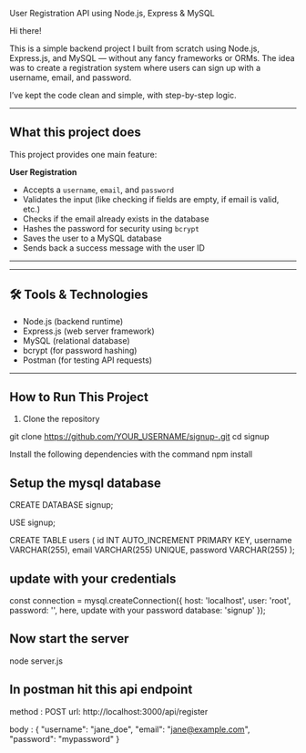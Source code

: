 User Registration API using Node.js, Express & MySQL

Hi there! 

This is a simple backend project I built from scratch using Node.js, Express.js, and MySQL — without any fancy frameworks or ORMs. The idea was to create a  registration system where users can sign up with a username, email, and password.

I’ve kept the code clean and simple, with step-by-step logic.

---

##  What this project does

This project provides one main feature:

**User Registration**

- Accepts a `username`, `email`, and `password`
- Validates the input (like checking if fields are empty, if email is valid, etc.)
- Checks if the email already exists in the database
- Hashes the password for security using `bcrypt`
- Saves the user to a MySQL database
- Sends back a success message with the user ID

---


---

## 🛠 Tools & Technologies

- Node.js (backend runtime)
- Express.js (web server framework)
- MySQL (relational database)
- bcrypt (for password hashing)
- Postman (for testing API requests)

---

## How to Run This Project

1. Clone the repository


git clone https://github.com/YOUR_USERNAME/signup-.git
cd signup

Install the following dependencies with the command 
npm install

##  Setup the mysql database
CREATE DATABASE signup;

USE signup;

CREATE TABLE users (
  id INT AUTO_INCREMENT PRIMARY KEY,
  username VARCHAR(255),
  email VARCHAR(255) UNIQUE,
  password VARCHAR(255)
);

## update with your credentials

const connection = mysql.createConnection({
  host: 'localhost',
  user: 'root',
  password: '', here, update with your password
  database: 'signup'
});

## Now start the server

node server.js

## In postman hit this api endpoint
method : POST 
url: http://localhost:3000/api/register

body :
{
  "username": "jane_doe",
  "email": "jane@example.com",
  "password": "mypassword"
}


